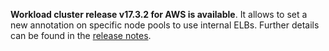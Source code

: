 **Workload cluster release v17.3.2 for AWS is available**. It allows to set a new annotation on specific node pools to use internal ELBs. Further details can be found in the [release notes](https://docs.giantswarm.io/changes/workload-cluster-releases-aws/releases/aws-v17.3.2/).
